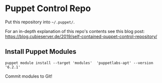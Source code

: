 # Puppet Control Repo

Put this repository into `~/.puppet/`.

For an in-depth explanation of this repo's contents see this blog post:
https://blog.cubieserver.de/2019/self-contained-puppet-control-repository/

## Install Puppet Modules

```
puppet module install --target 'modules'  'puppetlabs-apt' --version '6.2.1'
```

Commit modules to Git!

